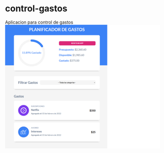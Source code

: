 # control-gastos
Aplicacion para control de gastos 
![alt text](https://raw.githubusercontent.com/MatiasMarro/control-gastos/main/App-control-gastos.png)
